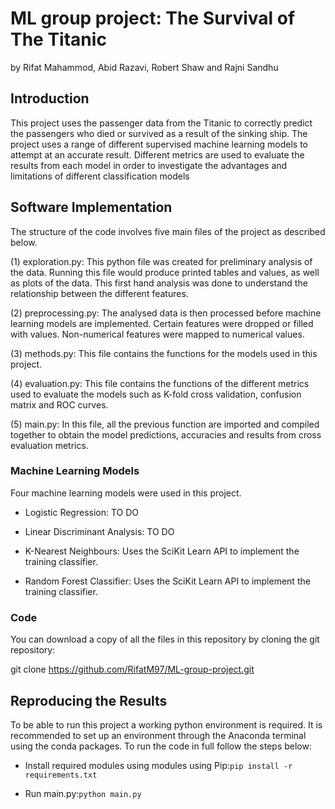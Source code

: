 # ML group project: The Survival of The Titanic
by Rifat Mahammod, Abid Razavi, Robert Shaw and Rajni Sandhu

## Introduction 

This project uses the passenger data from the Titanic to correctly predict the passengers who died or survived as a result of the sinking ship. The project uses a range of different supervised machine learning models to attempt at an accurate result. Different metrics are used to evaluate the results from each model in order to investigate the advantages and limitations of different classification models

## Software Implementation

The structure of the code involves five main files of the project as described below.

(1) exploration.py: This python file was created for preliminary analysis of the data. Running this file would produce printed tables and values, as well as plots of the data. This first hand analysis was done to understand the relationship between the different features. 

(2) preprocessing.py: The analysed data is then processed before machine learning models are implemented. Certain features were dropped or filled with values. Non-numerical features were mapped to numerical values.

(3) methods.py: This file contains the functions for the models used in this project.

(4) evaluation.py: This file contains the functions of the different metrics used to evaluate the models such as K-fold cross validation, confusion matrix and ROC curves.

(5) main.py: In this file, all the previous function are imported and compiled together to obtain the model predictions, accuracies and results from cross evaluation metrics.

### Machine Learning Models

Four machine learning models were used in this project. 

* Logistic Regression: TO DO

* Linear Discriminant Analysis: TO DO

* K-Nearest Neighbours: Uses the SciKit Learn API to implement the training classifier. 

* Random Forest Classifier: Uses the SciKit Learn API to implement the training classifier. 

### Code

You can download a copy of all the files in this repository by cloning the git repository:

git clone https://github.com/RifatM97/ML-group-project.git

## Reproducing the Results

To be able to run this project a working python environment is required. It is recommended to set up an environment through the Anaconda terminal using the conda packages. To run the code in full follow the steps below:

* Install required modules using modules using Pip:`pip install -r requirements.txt`
  
* Run main.py:`python main.py`